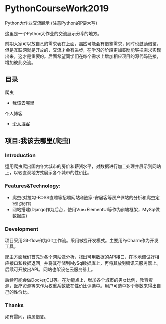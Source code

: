 # PythonCourseWork2019
Python大作业交流展示
(注意Python的P要大写)

这里是一个Python大作业的交流展示分享的地方。

前期大家可以放自己的需求表在上面，虽然可能会有借鉴需求，同时也鼓励借鉴，但是互联网就是开放的，交流才会有进步，在学习的阶段更加鼓励能够把需求实现出来，这才是重要的。后面希望同学们在每个需求上增加相应项目的源代码链接，增加彼此交流。

## 目录

爬虫

* [我该去哪里](#whereCity)

个人博客

* [个人博客](http://hslovelal.top)


## 项目:我该去哪里(爬虫)
<span id="whereCity"/>

### Introduction

运用爬虫爬出国内各大城市的房价和薪资水平，对数据进行加工处理并展示到网站上，以较直观地方式展示各个城市的性价比。

### Features&Technology:

* 爬虫(对拉勾-BOSS直聘等招聘网站和链家-安居客等房产网站的分析和爬虫定制化制作)
* 网站搭建(Django作为后台，使用Vue+ElementUI等作为前端框架，MySql做数据库)

### Development

项目采用Git-flow作为Git工作流。采用敏捷开发模式。主要用PyCharm作为开发工具。

爬虫方面我们首先对各个网站做分析，找出可用数据的API接口，在本地调试好相应接口和数据返回，并将其存储到MySql数据库上，再将其放到腾讯云服务器上。后续可开放出API。
网站也架设在云服务器上。

后续可能会做Docker,CLI等。在功能点上，增加各个城市的男女比例，教育资源，医疗资源等来作为权重系数放在性价比评选中。用户可选中多个参数来得出自己的性价比。

### Thanks

如有雷同，纯属借鉴。
